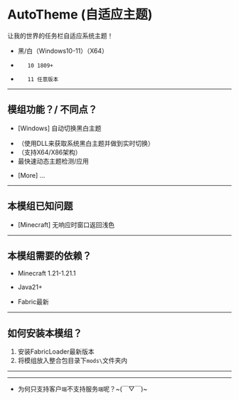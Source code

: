 # AutoTheme (自适应主题)

让我的世界的任务栏自适应系统主题！
- 黑/白（Windows10-11）（X64）
+        10 1809+
-        11 任意版本

---

## 模组功能？/ 不同点？

- [Windows] 自动切换黑白主题
+ （使用DLL来获取系统黑白主题并做到实时切换）
+ （支持X64/X86架构）
+ 最快速动态主题检测/应用
- [More] ...

---

## 本模组已知问题

- [Minecraft] 无响应时窗口返回浅色

---

## 本模组需要的依赖？

- Minecraft 1.21-1.21.1
+ Java21+
- Fabric最新

---

## 如何安装本模组？

1. 安装FabricLoader最新版本
2. 将模组放入整合包目录下`mods\`文件夹内

---

---
- 为何只支持客户`端`不支持服务`端`呢？~(￣▽￣)~
